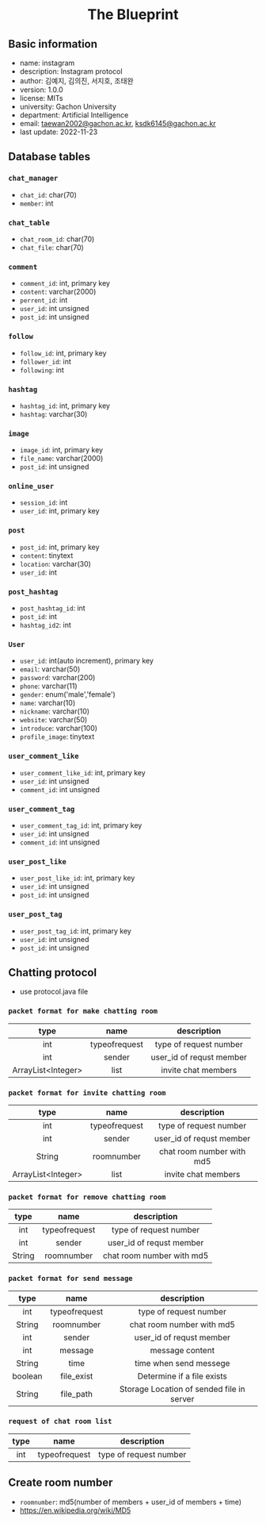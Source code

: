 <div style="text-align: center;"><h1>The Blueprint</h1></div>

## Basic information

* name: instagram
* description: Instagram protocol
* author: 김예지, 김의진, 서지호, 조태완
* version: 1.0.0
* license: MITs
* university: Gachon University
* department: Artificial Intelligence
* email: taewan2002@gachon.ac.kr, ksdk6145@gachon.ac.kr
* last update: 2022-11-23

## Database tables

### `chat_manager`
* `chat_id`: char(70)
* `member`: int

### `chat_table`
* `chat_room_id`: char(70)
* `chat_file`: char(70)

### `comment`
* `comment_id`: int, primary key
* `content`: varchar(2000)
* `perrent_id`: int
* `user_id`: int unsigned
* `post_id`: int unsigned

### `follow`
* `follow_id`: int, primary key
* `follower_id`: int
* `following`: int

### `hashtag`
* `hashtag_id`: int, primary key
* `hashtag`: varchar(30)

### `image`
* `image_id`: int, primary key
* `file_name`: varchar(2000)
* `post_id`: int unsigned

### `online_user`
* `session_id`: int
* `user_id`: int, primary key

### `post`
* `post_id`: int, primary key
* `content`: tinytext
* `location`: varchar(30)
* `user_id`: int

### `post_hashtag`

* `post_hashtag_id`: int
* `post_id`: int
* `hashtag_id2`: int

### `User`
* `user_id`: int(auto increment), primary key
* `email`: varchar(50)
* `password`: varchar(200)
* `phone`: varchar(11)
* `gender`: enum('male','female')
* `name`: varchar(10)
* `nickname`: varchar(10)
* `website`: varchar(50)
* `introduce`: varchar(100)
* `profile_image`: tinytext

### `user_comment_like`
* `user_comment_like_id`: int, primary key
* `user_id`: int unsigned
* `comment_id`: int unsigned

### `user_comment_tag`
* `user_comment_tag_id`: int, primary key
* `user_id`: int unsigned
* `comment_id`: int unsigned

### `user_post_like`
* `user_post_like_id`: int, primary key
* `user_id`: int unsigned
* `post_id`: int unsigned

### `user_post_tag`
* `user_post_tag_id`: int, primary key
* `user_id`: int unsigned
* `post_id`: int unsigned

## Chatting protocol

* use protocol.java file

### `packet format for make chatting room`

|        type         |     name      |       description        |
|:-------------------:|:-------------:|:------------------------:|
|         int         | typeofrequest |  type of request number  |
|         int         |    sender     | user_id of requst member |
| ArrayList\<Integer> |     list      |   invite chat members    |


### `packet format for invite chatting room`

|        type         |     name      |        description        |
|:-------------------:|:-------------:|:-------------------------:|
|         int         | typeofrequest |  type of request number   |
|         int         |    sender     | user_id of requst member  |
|       String        |  roomnumber   | chat room number with md5 |
| ArrayList\<Integer> |     list      |    invite chat members    |

### `packet format for remove chatting room`

|        type         |     name      |        description        |
|:-------------------:|:-------------:|:-------------------------:|
|         int         | typeofrequest |  type of request number   |
|         int         |    sender     | user_id of requst member  |
|       String        |  roomnumber   | chat room number with md5 |

### `packet format for send message`

|  type   |     name      |                description                |
|:-------:|:-------------:|:-----------------------------------------:|
|   int   | typeofrequest |          type of request number           |
| String  |  roomnumber   |         chat room number with md5         |
|   int   |    sender     |         user_id of requst member          |
|   int   |    message    |              message content              |
| String  |     time      |          time when send messege           |
| boolean |  file_exist   |        Determine if a file exists         |
| String  |   file_path   | Storage Location of sended file in server |

### `request of chat room list`
|  type   |     name      |                description                |
|:-------:|:-------------:|:-----------------------------------------:|
|   int   | typeofrequest |          type of request number           |


## Create room number

* `roomnumber`: md5(number of members + user_id of members + time)
* https://en.wikipedia.org/wiki/MD5





